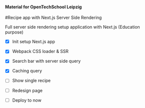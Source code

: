 #### Material for OpenTechSchool Leipzig

#Recipe app with Next.js Server Side Rendering

Full server side rendering setup application with Next.js (Education purpose)

- [x] Init setup Next.js app
- [x] Webpack CSS loader & SSR
- [x] Search bar with server side query
- [x] Caching query
- [ ] Show single recipe
- [ ] Redesign page
- [ ] Deploy to now

